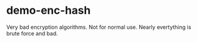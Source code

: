 # demo-enc-hash
Very bad encryption algorithms. Not for normal use. Nearly evertything is brute force and bad.
